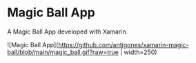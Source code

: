 # Magic Ball App

A Magic Ball App developed with Xamarin.

![Magic Ball App](https://github.com/antigones/xamarin-magic-ball/blob/main/magic_ball.gif?raw=true | width=250)
